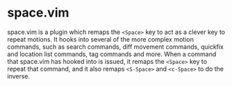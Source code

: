 # space.vim

space.vim is a plugin which remaps the `<Space>` key to act as a clever
key to repeat motions. It hooks into several of the more complex motion
commands, such as search commands, diff movement commands, quickfix and
location list commands, tag commands and more. When a command that space.vim
has hooked into is issued, it remaps the `<Space>` key to repeat that
command, and it also remaps `<S-Space>` and `<c-Space>` to do the inverse.
